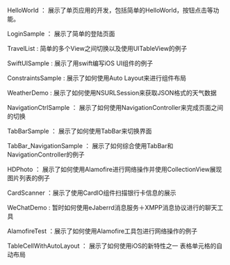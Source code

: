 HelloWorld ： 展示了单页应用的开发，包括简单的HelloWorld，按钮点击等功能。

LoginSample ： 展示了简单的登陆页面

TravelList :  简单的多个View之间切换以及使用UITableView的例子

SwiftUISample : 展示了用swift编写iOS UI组件的例子

ConstraintsSample : 展示了如何使用Auto Layout来进行组件布局

WeatherDemo : 展示了如何使用NSURLSession来获取JSON格式的天气数据

NavigationCtrlSample ： 展示了如何使用NavigationController来完成页面之间的切换

TabBarSample ： 展示了如何使用TabBar来切换界面

TabBar_NavigationSample ： 展示了如何综合使用TabBar和NavigationController的例子

HDPhoto ： 展示了如何使用Alamofire进行网络操作并使用CollectionView展现图片列表的例子

CardScanner ：展示了使用CardIO组件扫描银行卡信息的展示

WeChatDemo : 暂时如何使用eJaberrd消息服务＋XMPP消息协议进行的聊天工具

AlamofireTest ：展示了如何使用Alamofire工具包进行网络操作的例子

TableCellWithAutoLayout ： 展示了如何使用iOS的新特性之一 表格单元格的自动布局
